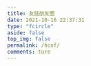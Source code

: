 ```yaml
---
title: 友链朋友圈
date: 2021-10-16 22:37:31
type: "fcircle"
aside: false
top_img: false
permalink: /hcof/
comments: ture
---
```


<script>
  window.circle_config = {
    api: 'https://661111.gq'
  }
</script>

<script defer="defer" type="module" src="https://cdn.afdelivr.top/npm/liynw-blog@1.0.6/js/liynw/fcircle-module.js"></script>
<link href="https://blog.dorakika.cn/css/circle.css" rel="stylesheet" />
<script defer="defer" src="https://cdn.afdelivr.top/npm/liynw-blog@1.0.6/js/liynw/fcircle.js" nomodule></script>
<div id="app"></div>
